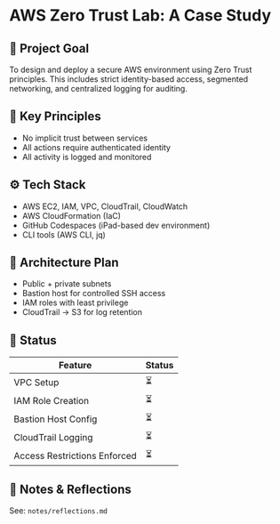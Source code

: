 # AWS Zero Trust Lab: A Case Study

## 🎯 Project Goal

To design and deploy a secure AWS environment using Zero Trust principles. This includes strict identity-based access, segmented networking, and centralized logging for auditing.

## 🔐 Key Principles

- No implicit trust between services
- All actions require authenticated identity
- All activity is logged and monitored

## ⚙️ Tech Stack

- AWS EC2, IAM, VPC, CloudTrail, CloudWatch
- AWS CloudFormation (IaC)
- GitHub Codespaces (iPad-based dev environment)
- CLI tools (AWS CLI, jq)

## 📐 Architecture Plan

- Public + private subnets
- Bastion host for controlled SSH access
- IAM roles with least privilege
- CloudTrail → S3 for log retention

## 🚧 Status

| Feature                       | Status  |
|------------------------------|---------|
| VPC Setup                    | ⏳       |
| IAM Role Creation            | ⏳       |
| Bastion Host Config          | ⏳       |
| CloudTrail Logging           | ⏳       |
| Access Restrictions Enforced | ⏳       |

## 🧠 Notes & Reflections

See: `notes/reflections.md`
